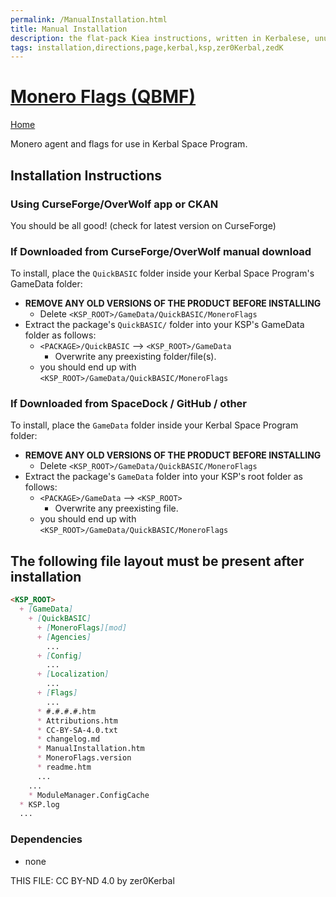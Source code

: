 ```yaml
---
permalink: /ManualInstallation.html
title: Manual Installation
description: the flat-pack Kiea instructions, written in Kerbalese, unusally present
tags: installation,directions,page,kerbal,ksp,zer0Kerbal,zedK
---
```

<!-- ManualInstallation.md v1.0.0.0
Monero Flags (QBMF)
created: 19 Apr 2023
updated:

TEMPLATE: ManualInstallation.md v1.1.9.0
created: 01 Feb 2022
updated: 27 Mar 2023

based upon work by Lisias -->

# [Monero Flags (QBMF)][mod]

[Home](./index.md)

Monero agent and flags for use in Kerbal Space Program.

## Installation Instructions

### Using CurseForge/OverWolf app or CKAN

You should be all good! (check for latest version on CurseForge)

### If Downloaded from CurseForge/OverWolf manual download

To install, place the `QuickBASIC` folder inside your Kerbal Space Program's GameData folder:

* **REMOVE ANY OLD VERSIONS OF THE PRODUCT BEFORE INSTALLING**
  * Delete `<KSP_ROOT>/GameData/QuickBASIC/MoneroFlags`
* Extract the package's `QuickBASIC/` folder into your KSP's GameData folder as follows:
  * `<PACKAGE>/QuickBASIC` --> `<KSP_ROOT>/GameData`
    * Overwrite any preexisting folder/file(s).
  * you should end up with `<KSP_ROOT>/GameData/QuickBASIC/MoneroFlags`

### If Downloaded from SpaceDock / GitHub / other

To install, place the `GameData` folder inside your Kerbal Space Program folder:

* **REMOVE ANY OLD VERSIONS OF THE PRODUCT BEFORE INSTALLING**
  * Delete `<KSP_ROOT>/GameData/QuickBASIC/MoneroFlags`
* Extract the package's `GameData` folder into your KSP's root folder as follows:
  * `<PACKAGE>/GameData` --> `<KSP_ROOT>`
    * Overwrite any preexisting file.
  * you should end up with `<KSP_ROOT>/GameData/QuickBASIC/MoneroFlags`

## The following file layout must be present after installation

```markdown
<KSP_ROOT>
  + [GameData]
    + [QuickBASIC]
      + [MoneroFlags][mod]
      + [Agencies]
        ...
      + [Config]
        ...
      + [Localization]
        ...
      + [Flags]
        ...
      * #.#.#.#.htm
      * Attributions.htm
      * CC-BY-SA-4.0.txt
      * changelog.md
      * ManualInstallation.htm
      * MoneroFlags.version
      * readme.htm
      ...
    ...
    * ModuleManager.ConfigCache
  * KSP.log
  ...
```

### Dependencies

* none

[mod]: https://www.curseforge.com/kerbal/ksp-mods/MoneroFlags "Monero Flags (QBMF)"

THIS FILE: CC BY-ND 4.0 by zer0Kerbal